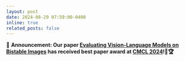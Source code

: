 ```yaml
---
layout: post
date: 2024-08-29 07:59:00-0400
inline: true
related_posts: false
---
```


📢 **Announcement: Our paper [Evaluating Vision-Language Models on Bistable Images](https://arxiv.org/abs/2405.19423) has received best paper award at [CMCL 2024](https://cmclorg.github.io)!🎉🏆**